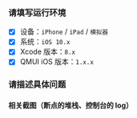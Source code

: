 ### 请填写运行环境

- [x] 设备：`iPhone` / `iPad` / `模拟器`
- [x] 系统：`iOS 10.x`
- [x] Xcode 版本：`8.x`
- [x] QMUI iOS 版本：`1.x.x`

### 请描述具体问题

#### 相关截图（断点的堆栈、控制台的 log）
